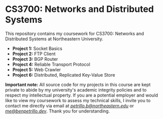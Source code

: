 # CS3700: Networks and Distributed Systems
This repository contains my coursework for CS3700: Networks and Distributed Systems at Northeastern University.

- **Project 1:** Socket Basics
- **Project 2:** FTP Client
- **Project 3:** BGP Router
- **Project 4:** Reliable Transport Protocol
- **Project 5:** Web Crawler
- **Project 6:** Distributed, Replicated Key-Value Store

**Important note:** All source code for my projects in this course are kept private to abide by my university's academic integrity policies and to respect my intellectual property. If you are a potential employer and would like to view my coursework to assess my technical skills, I invite you to contact me directly via email at *petrillo.b@northeastern.edu* or *me@benpetrillo.dev*. Thank you for understanding.
